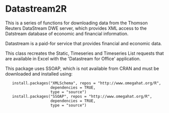 Datastream2R
============

This is a series of functions for downloading data from the Thomson Reuters DataStream DWE server, which provides XML access to the Datstream database of economic and financial information.


Datastream is a paid-for service that provides financial and economic data.

This class recreates the Static, Timeseries and Timeseries List requests that are available in Excel with the 'Datastream for Office' application.

This package uses SSOAP, which is not available from CRAN and must be downloaded and installed using:

       install.packages("XMLSchema", repos = "http://www.omegahat.org/R",
                        dependencies = TRUE,
                        type = "source")
       install.packages("SSOAP", repos = "http://www.omegahat.org/R",
                        dependencies = TRUE,
                        type = "source")


